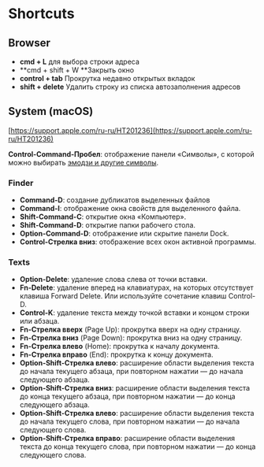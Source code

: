# Shortcuts

## Browser

* **cmd + L** для выбора строки адреса
* **cmd + shift + W **Закрыть окно 	
* **control + tab** Прокрутка недавно открытых вкладок 	
* **shift + delete** Удалить строку из списка автозаполнения адресов 

## System (macOS)

[https://support.apple.com/ru-ru/HT201236](https://support.apple.com/ru-ru/HT201236)

**Control-Command-Пробел**: отображение панели «Символы», с которой можно выбирать [эмодзи и другие символы](https://support.apple.com/ru-ru/HT201586).

### Finder

* **Command-D**: создание дубликатов выделенных файлов
* **Command-I**: отображение окна свойств для выделенного файла.
* **Shift-Command-C**: открытие окна «Компьютер».
* **Shift-Command-D**: открытие папки рабочего стола.
* **Option-Command-D**: отображение или скрытие панели Dock. 
* **Control-Стрелка вниз**: отображение всех окон активной программы.

### Texts

* **Option-Delete**: удаление слова слева от точки вставки.
* **Fn-Delete**: удаление вперед на клавиатурах, на которых отсутствует клавиша Forward Delete. Или используйте сочетание клавиш Control-D.
* **Control-K**: удаление текста между точкой вставки и концом строки или абзаца.
* **Fn-Стрелка вверх** (Page Up): прокрутка вверх на одну страницу. 
* **Fn-Стрелка вниз** (Page Down): прокрутка вниз на одну страницу.
* **Fn-Стрелка влево** (Home): прокрутка к началу документа.
* **Fn-Стрелка вправо** (End): прокрутка к концу документа.
* **Option-Shift-Стрелка влево**: расширение области выделения текста до начала текущего абзаца, при повторном нажатии — до начала следующего абзаца.
* **Option-Shift-Стрелка вниз**: расширение области выделения текста до конца текущего абзаца, при повторном нажатии — до конца следующего абзаца.
* **Option-Shift-Стрелка влево**: расширение области выделения текста до начала текущего слова, при повторном нажатии — до начала следующего слова.
* **Option-Shift-Стрелка вправо**: расширение области выделения текста до конца текущего слова, при повторном нажатии — до конца следующего слова.




